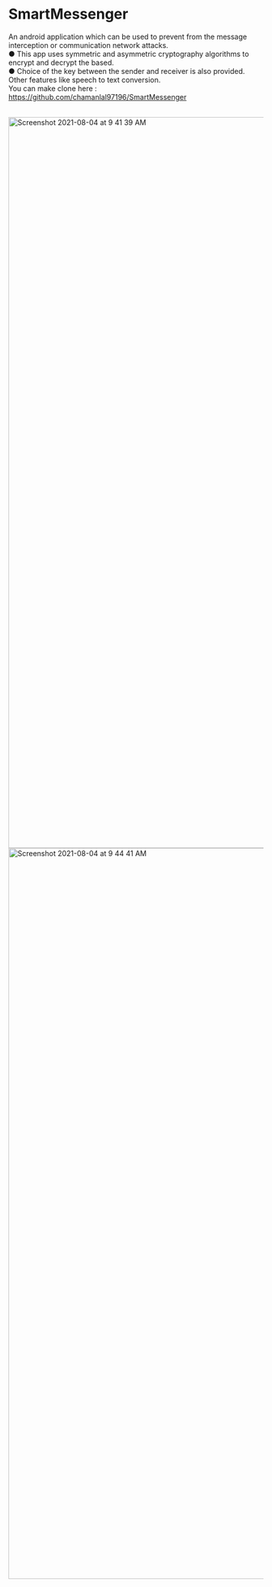# SmartMessenger
An android application which can be used to prevent from the message interception or communication network attacks.
<br>
● This app uses symmetric and asymmetric cryptography algorithms to encrypt and decrypt the based.
<br>
● Choice of the key between the sender and receiver is also provided. Other features like speech to text conversion.
<br>
You can make clone here : https://github.com/chamanlal97196/SmartMessenger
<br>
<br>

<img width="1440" alt="Screenshot 2021-08-04 at 9 41 39 AM" src="https://user-images.githubusercontent.com/60039641/128121850-7c27f118-6675-4313-9783-e440a6447a59.png">
<br>
<img width="1440" alt="Screenshot 2021-08-04 at 9 44 41 AM" src="https://user-images.githubusercontent.com/60039641/128121983-fc1bd319-2b02-438d-a6ea-d5398fd5917a.png">
